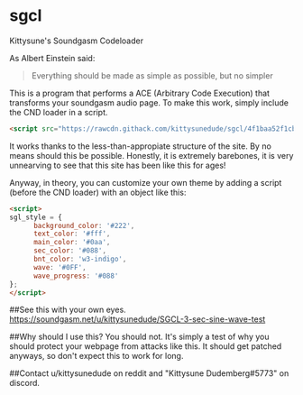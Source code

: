 # sgcl
Kittysune's Soundgasm Codeloader

As Albert Einstein said:
> Everything should be made as simple
> as possible, but no simpler

This is a program that performs a ACE (Arbitrary Code Execution) that transforms your soundgasm audio page.
To make this work, simply include the CND loader in a script.

```html
<script src="https://rawcdn.githack.com/kittysunedude/sgcl/4f1baa52f1cba16f354bef564b129b45335c15cf/loader.min.js"></script>
```

It works thanks to the less-than-appropiate structure of the site. By no means should this be possible. Honestly, it is
extremely barebones, it is very unnearving to see that this site has been like this for ages!

Anyway, in theory, you can customize your own theme by adding a script (before the CND loader) with an object like this:
```html
<script>
sgl_style = {
      background_color: '#222',
      text_color: '#fff',
      main_color: '#0aa',
      sec_color: '#088',
      bnt_color: 'w3-indigo',
      wave: '#0FF',
      wave_progress: '#088'
};
</script>
```
##See this with your own eyes.
https://soundgasm.net/u/kittysunedude/SGCL-3-sec-sine-wave-test

##Why should I use this?
You should not. It's simply a test of why you should protect your webpage from attacks like this.
It should get patched anyways, so don't expect this to work for long.

##Contact
u/kittysunedude on reddit and "Kittysune Dudemberg#5773" on discord.

